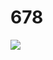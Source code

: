 # 678

<p>
  <img src="https://img.shields.io/badge/HTML5=F05138?style=flat-square&logo=Swift&logoColor=white"/>
</p>
